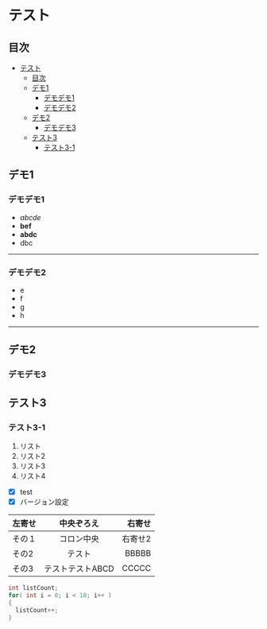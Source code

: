 # テスト

## 目次

- [テスト](#テスト)
  - [目次](#目次)
  - [デモ1](#デモ1)
    - [デモデモ1](#デモデモ1)
    - [デモデモ2](#デモデモ2)
  - [デモ2](#デモ2)
    - [デモデモ3](#デモデモ3)
  - [テスト3](#テスト3)
    - [テスト3-1](#テスト3-1)

## デモ1

### デモデモ1

- *abcde*
- **bef**
- **abdc**
- dbc

___

### デモデモ2

- e
- f
- g
- h

___

## デモ2

### デモデモ3

## テスト3

### テスト3-1

1. リスト
2. リスト2
3. リスト3
4. リスト4

- [x] test
- [x] バージョン設定

|左寄せ|中央ぞろえ|右寄せ|
| --------------- | :-------------------: | ----------------: |
| その１ | コロン中央 | 右寄せ2 |
| その2 | テスト | BBBBB |
| その3 | テストテストABCD | CCCCC |

```c
int listCount;
for( int i = 0; i < 10; i++ )
{
  listCount++;
}
```
